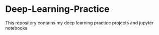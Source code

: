 # Deep-Learning-Practice
This repository contains my deep learning practice projects and jupyter notebooks
